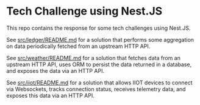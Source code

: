 # Tech Challenge using Nest.JS

This repo contains the response for some tech challenges using Nest.JS.

See [src/ledger/README.md]() for a solution that performs some aggregation on data periodically fetched from an upstream HTTP API.

See [src/weather/README.md]() for a solution that fetches data from an upstream HTTP API, uses ORM to persist the data returned in a database, and exposes the data via an HTTP API.

See [src/iiot/README.md]() for a solution that allows IIOT devices to connect via Websockets, tracks connection status, receives telemetry data, and exposes this data via an HTTP API.

